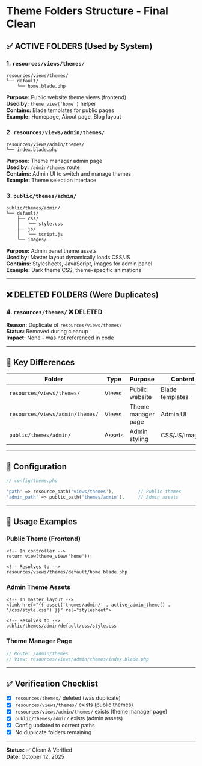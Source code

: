 # Theme Folders Structure - Final Clean

## ✅ ACTIVE FOLDERS (Used by System)

### 1. `resources/views/themes/`
```
resources/views/themes/
└── default/
    └── home.blade.php
```
**Purpose:** Public website theme views (frontend)  
**Used by:** `theme_view('home')` helper  
**Contains:** Blade templates for public pages  
**Example:** Homepage, About page, Blog layout  

### 2. `resources/views/admin/themes/`
```
resources/views/admin/themes/
└── index.blade.php
```
**Purpose:** Theme manager admin page  
**Used by:** `/admin/themes` route  
**Contains:** Admin UI to switch and manage themes  
**Example:** Theme selection interface  

### 3. `public/themes/admin/`
```
public/themes/admin/
└── default/
    ├── css/
    │   └── style.css
    ├── js/
    │   └── script.js
    └── images/
```
**Purpose:** Admin panel theme assets  
**Used by:** Master layout dynamically loads CSS/JS  
**Contains:** Stylesheets, JavaScript, images for admin panel  
**Example:** Dark theme CSS, theme-specific animations  

---

## ❌ DELETED FOLDERS (Were Duplicates)

### 4. `resources/themes/` ❌ DELETED
**Reason:** Duplicate of `resources/views/themes/`  
**Status:** Removed during cleanup  
**Impact:** None - was not referenced in code  

---

## 📖 Key Differences

| Folder | Type | Purpose | Content |
|--------|------|---------|---------|
| `resources/views/themes/` | Views | Public website | Blade templates |
| `resources/views/admin/themes/` | Views | Theme manager page | Admin UI |
| `public/themes/admin/` | Assets | Admin styling | CSS/JS/Images |

---

## 🔧 Configuration

```php
// config/theme.php

'path' => resource_path('views/themes'),         // Public themes
'admin_path' => public_path('themes/admin'),     // Admin assets
```

---

## 🎯 Usage Examples

### Public Theme (Frontend)
```blade
<!-- In controller -->
return view(theme_view('home'));

<!-- Resolves to -->
resources/views/themes/default/home.blade.php
```

### Admin Theme Assets
```blade
<!-- In master layout -->
<link href="{{ asset('themes/admin/' . active_admin_theme() . '/css/style.css') }}" rel="stylesheet">

<!-- Resolves to -->
public/themes/admin/default/css/style.css
```

### Theme Manager Page
```php
// Route: /admin/themes
// View: resources/views/admin/themes/index.blade.php
```

---

## ✅ Verification Checklist

- [x] `resources/themes/` deleted (was duplicate)
- [x] `resources/views/themes/` exists (public themes)
- [x] `resources/views/admin/themes/` exists (theme manager page)
- [x] `public/themes/admin/` exists (admin assets)
- [x] Config updated to correct paths
- [x] No duplicate folders remaining

---

**Status:** ✅ Clean & Verified  
**Date:** October 12, 2025
